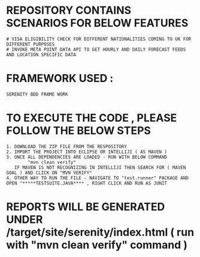 # REPOSITORY CONTAINS SCENARIOS FOR BELOW FEATURES
   
    # VISA ELIGIBILITY CHECK FOR DIFFERENT NATIONALITIES COMING TO UK FOR DIFFERENT PURPOSES
    # INVOKE META POINT DATA API TO GET HOURLY AND DAILY FORECAST FEEDS AND LOCATION SPECIFIC DATA
    
# FRAMEWORK USED :
    SERENITY BDD FRAME WORK 
    
# TO EXECUTE THE CODE , PLEASE FOLLOW THE BELOW STEPS
    
    1. DOWNLOAD THE ZIP FILE FROM THE RESPOSITORY
    2. IMPORT THE PROJECT INTO ECLIPSE OR INTELLIJI ( AS MAVEN )
    3. ONCE ALL DEPENDENCIES ARE LOADED - RUN WITH BELOW COMMAND 
            "mvn clean verify"
       IF MAVEN IS NOT RECOGNIZING IN INTELLIJI THEN SEARCH FOR ( MAVEN GOAL ) AND CLICK ON "MVN VERIFY"
    4. OTHER WAY TO RUN THE FILE - NAVIGATE TO "test.runner" PACKAGE AND OPEN "*****TESTSUITE.JAVA**** , RIGHT CLICK AND RUN AS JUNIT
    
# REPORTS WILL BE GENERATED UNDER /target/site/serenity/index.html ( run with "mvn clean verify" command )
